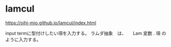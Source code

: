 # lamcul


https://oihi-mio.github.io/lamcul/index.html

input termに型付けしたい項を入力する。
ラムダ抽象　は、　　Lam 変数 . 項  のように入力する。
